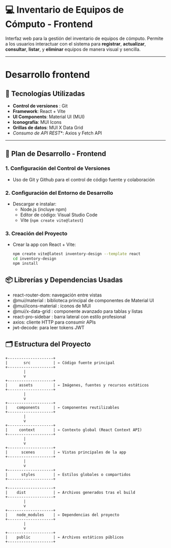 # 💻 Inventario de Equipos de Cómputo - Frontend 

Interfaz web para la gestión del inventario de equipos de cómputo.
Permite a los usuarios interactuar con el sistema para **registrar**, **actualizar**, **consultar**, **listar**, y **eliminar** equipos de manera visual y sencilla.

---

# Desarrollo frontend 

## 🚀 Tecnologías Utilizadas 

- **Control de versiones** : Git
- **Framework**: React + Vite
- **UI Components**: Material UI (MUI)
- **Iconografía**: MUI Icons
- **Grillas de datos**: MUI X Data Grid 
- *Consumo de API REST**: Axios y Fetch API

---

## 🧩 Plan de Desarrollo - Frontend 

### 1. Configuración del Control de Versiones

  - Uso de Git y Github para el control de código fuente y colaboración 

### 2. Configuración del Entorno de Desarrollo 

- Descargar e instalar:
  - Node.js (incluye npm)
  - Editor de código: Visual Studio Code
  - Vite (`npm create vite@latest`)
 
### 3. Creación del Proyecto 

- Crear la app con React + Vite:

  ```bash
  npm create vite@latest inventory-design --template react
  cd inventory-design
  npm install

## 📦 Librerías y Dependencias Usadas
  - react-router-dom: navegación entre vistas
  - @mui/material : biblioteca principal de componentes de Material UI
  - @mui/icons-material : íconos de MUI
  - @mui/x-data-grid : componente avanzado para tablas y listas
  - react-pro-sidebar : barra lateral con estilo profesional 
  - axios: cliente HTTP para consumir APIs
  - jwt-decode: para leer tokens JWT

## 🗂️ Estructura del Proyecto

    +--------------------+
    |       src          | ← Código fuente principal
    +--------------------+
            |
            v
    +--------------------+
    |     assets         | ← Imágenes, fuentes y recursos estáticos
    +--------------------+
            |
            v
    +--------------------+
    |    components      | ← Componentes reutilizables
    +--------------------+
            |
            v
    +--------------------+
    |     context        | ← Contexto global (React Context API)
    +--------------------+
            |
            v
    +--------------------+
    |      scenes        | ← Vistas principales de la app
    +--------------------+
            |
            v
    +--------------------+
    |      styles        | ← Estilos globales o compartidos
    +--------------------+

    +--------------------+
    |    dist            | ← Archivos generados tras el build
    +--------------------+
            |
            v
    +--------------------+
    |    node_modules    | ← Dependencias del proyecto
    +--------------------+
            |
            v
    +--------------------+
    |    public          | ← Archivos estáticos públicos
    +--------------------+


    
  




